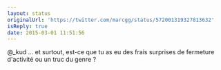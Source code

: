```yaml
---
layout: status
originalUrl: 'https://twitter.com/marcgg/status/572001319327813632'
isReply: true
date: 2015-03-01 11:51:56
---
```


@_kud ... et surtout, est-ce que tu as eu des frais surprises de fermeture d'activité ou un truc du genre ?
